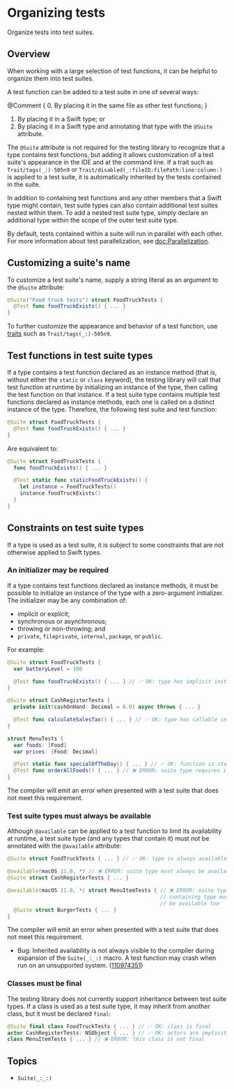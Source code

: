 # Organizing tests

<!--
This source file is part of the Swift.org open source project

Copyright (c) 2023 Apple Inc. and the Swift project authors
Licensed under Apache License v2.0 with Runtime Library Exception

See https://swift.org/LICENSE.txt for license information
See https://swift.org/CONTRIBUTORS.txt for Swift project authors
-->

Organize tests into test suites.

## Overview

When working with a large selection of test functions, it can be helpful to
organize them into test suites.

A test function can be added to a test suite in one of several ways:

@Comment { 0. By placing it in the same file as other test functions; }
1. By placing it in a Swift type; or
2. By placing it in a Swift type and annotating that type with the `@Suite`
   attribute.

The `@Suite` attribute is not required for the testing library to recognize that
a type contains test functions, but adding it allows customization of a test
suite's appearance in the IDE and at the command line. If a trait such as
``Trait/tags(_:)-505n9`` or ``Trait/disabled(_:fileID:filePath:line:column:)``
is applied to a test suite, it is automatically inherited by the tests contained
in the suite.

In addition to containing test functions and any other members that a Swift type
might contain, test suite types can also contain additional test suites nested
within them. To add a nested test suite type, simply declare an additional type
within the scope of the outer test suite type.

By default, tests contained within a suite will run in parallel with each other.
For more information about test parallelization, see <doc:Parallelization>.

## Customizing a suite's name

To customize a test suite's name, supply a string literal as an argument to the
`@Suite` attribute:

```swift
@Suite("Food truck tests") struct FoodTruckTests {
  @Test func foodTruckExists() { ... }
}
```

To further customize the appearance and behavior of a test function, use
 [traits](doc:Traits) such as ``Trait/tags(_:)-505n9``.

## Test functions in test suite types

If a type contains a test function declared as an instance method (that is,
without either the `static` or `class` keyword), the testing library will call
that test function at runtime by initializing an instance of the type, then
calling the test function on that instance. If a test suite type contains
multiple test functions declared as instance methods, each one is called on a
distinct instance of the type. Therefore, the following test suite and test
function:

```swift
@Suite struct FoodTruckTests {
  @Test func foodTruckExists() { ... }
}
```

Are equivalent to:

```swift
@Suite struct FoodTruckTests {
  func foodTruckExists() { ... }

  @Test static func staticFoodTruckExists() {
    let instance = FoodTruckTests()
    instance.foodTruckExists()
  }
}
```

## Constraints on test suite types

If a type is used as a test suite, it is subject to some constraints that are
not otherwise applied to Swift types.

### An initializer may be required

If a type contains test functions declared as instance methods, it must be
possible to initialize an instance of the type with a zero-argument initializer.
The initializer may be any combination of:

- implicit or explicit;
- synchronous or asynchronous;
- throwing or non-throwing; and
- `private`, `fileprivate`, `internal`, `package`, or `public`.

For example:

```swift
@Suite struct FoodTruckTests {
  var batteryLevel = 100

  @Test func foodTruckExists() { ... } // ✅ OK: type has implicit init()
}

@Suite struct CashRegisterTests {
  private init(cashOnHand: Decimal = 0.0) async throws { ... }

  @Test func calculateSalesTax() { ... } // ✅ OK: type has callable init()
}

struct MenuTests {
  var foods: [Food]
  var prices: [Food: Decimal]

  @Test static func specialOfTheDay() { ... } // ✅ OK: function is static
  @Test func orderAllFoods() { ... } // ❌ ERROR: suite type requires init()
}
```

The compiler will emit an error when presented with a test suite that does not
meet this requirement.

### Test suite types must always be available

Although `@available` can be applied to a test function to limit its
availability at runtime, a test suite type (and any types that contain it) must
_not_ be annotated with the `@available` attribute:

```swift
@Suite struct FoodTruckTests { ... } // ✅ OK: type is always available

@available(macOS 11.0, *) // ❌ ERROR: suite type must always be available
@Suite struct CashRegisterTests { ... }

@available(macOS 11.0, *) struct MenuItemTests { // ❌ ERROR: suite type's
                                                 // containing type must always
                                                 // be available too
  @Suite struct BurgerTests { ... }
}
```

The compiler will emit an error when presented with a test suite that does not
meet this requirement.

- Bug: Inherited availability is not always visible to the compiler during
  expansion of the ``Suite(_:_:)`` macro. A test function may crash when run on
  an unsupported system. ([110974351](rdar://110974351))

### Classes must be final

The testing library does not currently support inheritance between test suite
types. If a class is used as a test suite type, it may inherit from another
class, but it must be declared `final`:

```swift
@Suite final class FoodTruckTests { ... } // ✅ OK: class is final
actor CashRegisterTests: NSObject { ... } // ✅ OK: actors are implicitly final
class MenuItemTests { ... } // ❌ ERROR: this class is not final
```

## Topics

- ``Suite(_:_:)``
